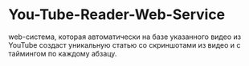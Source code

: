 # You-Tube-Reader-Web-Service
web-система, которая автоматически на базе указанного видео из YouTube создаст уникальную статью со скриншотами из видео и с таймингом по каждому абзацу.
